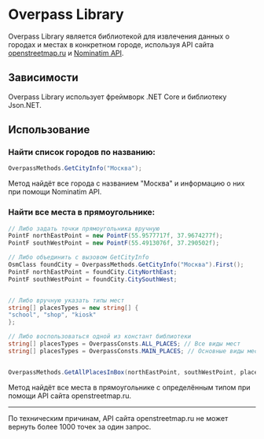 ﻿# Overpass Library
Overpass Library является библиотекой для извлечения данных о городах и местах в конкретном городе, используя API сайта [openstreetmap.ru](https://openstreetmap.ru/) и [Nominatim API](https://nominatim.org/).

## Зависимости
Overpass Library использует фреймворк .NET Core и библиотеку Json.NET.

## Использование
### Найти список городов по названию:
```c#
OverpassMethods.GetCityInfo("Москва");
```
Метод найдёт все города с названием "Москва" и информацию о них при помощи Nominatim API.

### Найти все места в прямоугольнике:
```c#
// Либо задать точки прямоугольника вручную
PointF northEastPoint = new PointF(55.9577717f, 37.9674277f);
PointF southWestPoint = new PointF(55.4913076f, 37.290502f);

// Либо объединить с вызовом GetCityInfo
OsmClass foundCity = OverpassMethods.GetCityInfo("Москва").First();
PointF northEastPoint = foundCity.CityNorthEast;
PointF southWestPoint = foundCity.CitySouthWest;


// Либо вручную указать типы мест
string[] placesTypes = new string[] {
"school", "shop", "kiosk"
};

// Либо воспользоваться одной из констант библиотеки
string[] placesTypes = OverpassConsts.ALL_PLACES; // Все виды мест
string[] placesTypes = OverpassConsts.MAIN_PLACES; // Основные виды мест


OverpassMethods.GetAllPlacesInBox(northEastPoint, southWestPoint, placesTypes);
```
Метод найдёт все места в прямоугольнике с определённым типом при помощи API сайта openstreetmap.ru.

---

По техническим причинам, API сайта openstreetmap.ru не может вернуть более 1000 точек за один запрос.